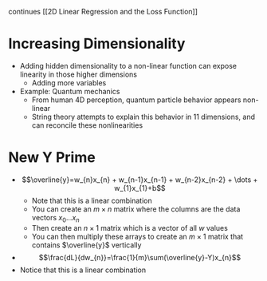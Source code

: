 continues [[2D Linear Regression and the Loss Function]]

# Increasing Dimensionality
- Adding hidden dimensionality to a non-linear function can expose linearity in those higher dimensions
	- Adding more variables
- Example: Quantum mechanics
	- From human 4D perception, quantum particle behavior appears non-linear
	- String theory attempts to explain this behavior in 11 dimensions, and can reconcile these nonlinearities
# New Y Prime
- $$\overline{y}=w_{n}x_{n} + w_{n-1}x_{n-1} + w_{n-2}x_{n-2} + \dots + w_{1}x_{1}+b$$
	- Note that this is a linear combination
	- You can create an $m \times n$ matrix where the columns are the data vectors $x_{0}\dots x_{n}$ 
	- Then create an $n \times 1$ matrix which is a vector of all $w$ values
	- You can then multiply these arrays to create an $m \times 1$ matrix that contains $\overline{y}$ vertically
- $$\frac{dL}{dw_{n}}=\frac{1}{m}\sum(\overline{y}-Y)x_{n}$$
- Notice that this is a linear combination